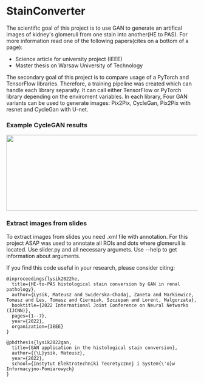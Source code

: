 # StainConverter
The scientific goal of this project is to use GAN to generate an artifical images of kidney's glomeruli from one stain into another(HE to PAS). For more information read one of the following papers(cites on a bottom of a page):
- Science article for university project (IEEE)
- Master thesis on Warsaw University of Technology

The secondary goal of this project is to compare usage of a PyTorch and TensorFlow libraries. Therefore, a training pipeline was created which can handle each library separatly. It can call either TensorFlow or PyTorch library depending on the enviroment variables. In each library, Four GAN variants can be used to generate images: Pix2Pix, CycleGan, Pix2Pix with resnet and CycleGan with U-net.



### Example CycleGAN results
<img src="https://github.com/Falien164/kidneyGAN/blob/main/images/cyclegan_result.png" width="600" height="200">

### Extract images from slides

To extract images from slides you need .xml file with annotation. For this project ASAP was used to annotate all ROIs and dots where glomeruli is located. Use slider.py and all necessary argumets. Use --help to get information about arguments.

If you find this code useful in your research, please consider citing:
```
@inproceedings{lysik2022he,
  title={HE-to-PAS histological stain conversion by GAN in renal pathology},
  author={Lysik, Mateusz and Swiderska-Chadaj, Zaneta and Markiewicz, Tomasz and Les, Tomasz and Cierniak, Szczepan and Lorent, Malgorzata},
  booktitle={2022 International Joint Conference on Neural Networks (IJCNN)},
  pages={1--7},
  year={2022},
  organization={IEEE}
}

@phdthesis{lysik2022gan,
  title={GAN application in the histological stain conversion},
  author={{\L}ysik, Mateusz},
  year={2022},
  school={Instytut Elektrotechniki Teoretycznej i System{\'o}w Informacyjno-Pomiarowych}
}
```
